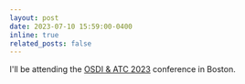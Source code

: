 ```yaml
---
layout: post
date: 2023-07-10 15:59:00-0400
inline: true
related_posts: false
---
```


I'll be attending the [OSDI & ATC 2023](https://www.usenix.org/conference/osdi23) conference in Boston. 